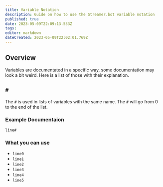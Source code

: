 ```yaml
---
title: Variable Notation
description: Guide on how to use the Streamer.bot variable notation
published: true
date: 2023-05-09T22:09:13.533Z
tags: 
editor: markdown
dateCreated: 2023-05-09T22:02:01.769Z
---
```


## Overview
Variables are documentated in a specific way, some documentation may look a bit weird. Here is a list of those with their explanation.

## `#`
The `#` is used in lists of variables with the same name. The `#` will go from 0 to the end of the list.

### Example Documentaion 
`line#`

### What you can use
* `line0`
* `line1`
* `line2`
* `line3`
* `line4`
* `line5`